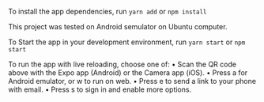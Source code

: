 To install the app dependencies, run `yarn add` or `npm install`

This project was tested on Android semulator on Ubuntu computer.

To Start the app in your development environment, run `yarn start` or `npm start`

To run the app with live reloading, choose one of:
• Scan the QR code above with the Expo app (Android) or the Camera app (iOS).
• Press a for Android emulator, or w to run on web.
• Press e to send a link to your phone with email.
• Press s to sign in and enable more options.
